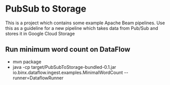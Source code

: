 # PubSub to Storage

This is a project which contains some example Apache Beam pipelines.
Use this as a guideline for a new pipeline which takes data from Pub/Sub and stores it in Google Cloud Storage

## Run minimum word count on DataFlow
- mvn package
-  java -cp target/PubSubToStorage-bundled-0.1.jar io.binx.dataflow.ingest.examples.MinimalWordCount --runner=DataflowRunner
